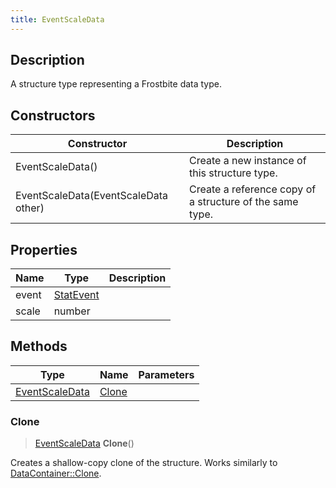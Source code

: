 ```yaml
---
title: EventScaleData
---
```

## Description

A structure type representing a Frostbite data type.

## Constructors

| Constructor                          | Description                                              |
| ------------------------------------ | -------------------------------------------------------- |
| EventScaleData()                     | Create a new instance of this structure type.            |
| EventScaleData(EventScaleData other) | Create a reference copy of a structure of the same type. |

## Properties

| Name  | Type                   | Description |
| ----- | ---------------------- | ----------- |
| event | [StatEvent](/vext/ref/fb/statevent/) |             |
| scale | number                 |             |

## Methods

| Type                             | Name            | Parameters |
| -------------------------------- | --------------- | ---------- |
| [EventScaleData](/vext/ref/fb/eventscaledata/) | [Clone](#clone) |            |

### Clone

> [EventScaleData](/vext/ref/fb/eventscaledata/) **Clone**()

Creates a shallow-copy clone of the structure. Works similarly to [DataContainer::Clone](/vext/ref/shared/class/datacontainer#clone).
